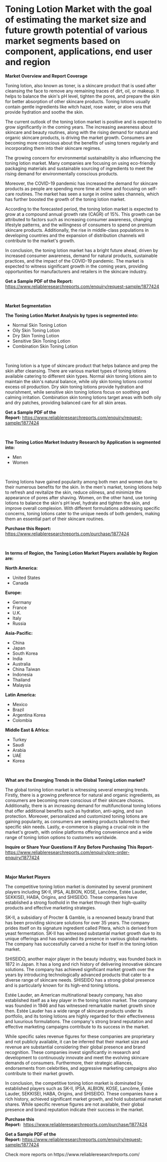 <p><h1>Toning Lotion Market with the goal of estimating the market size and future growth potential of various market segments based on component, applications, end user and region</h1></p><p><strong>Market Overview and Report Coverage</strong></p>
<p><p>Toning lotion, also known as toner, is a skincare product that is used after cleansing the face to remove any remaining traces of dirt, oil, or makeup. It helps to balance the skin's pH level, tighten the pores, and prepare the skin for better absorption of other skincare products. Toning lotions usually contain gentle ingredients like witch hazel, rose water, or aloe vera that provide hydration and soothe the skin.</p><p>The current outlook of the toning lotion market is positive and is expected to grow significantly in the coming years. The increasing awareness about skincare and beauty routines, along with the rising demand for natural and organic skincare products, is driving the market growth. Consumers are becoming more conscious about the benefits of using toners regularly and incorporating them into their skincare regimes.</p><p>The growing concern for environmental sustainability is also influencing the toning lotion market. Many companies are focusing on using eco-friendly packaging materials and sustainable sourcing of ingredients to meet the rising demand for environmentally conscious products.</p><p>Moreover, the COVID-19 pandemic has increased the demand for skincare products as people are spending more time at home and focusing on self-care routines. The market has seen a surge in online sales channels, which has further boosted the growth of the toning lotion market.</p><p>According to the forecasted period, the toning lotion market is expected to grow at a compound annual growth rate (CAGR) of 15%. This growth can be attributed to factors such as increasing consumer awareness, changing lifestyle patterns, and the willingness of consumers to spend on premium skincare products. Additionally, the rise in middle-class populations in developing countries and the expansion of distribution channels will contribute to the market's growth.</p><p>In conclusion, the toning lotion market has a bright future ahead, driven by increased consumer awareness, demand for natural products, sustainable practices, and the impact of the COVID-19 pandemic. The market is expected to witness significant growth in the coming years, providing opportunities for manufacturers and retailers in the skincare industry.</p></p>
<p><strong>Get a Sample PDF of the Report:</strong> <a href="https://www.reliableresearchreports.com/enquiry/request-sample/1877424">https://www.reliableresearchreports.com/enquiry/request-sample/1877424</a></p>
<p>&nbsp;</p>
<p><strong>Market Segmentation</strong></p>
<p><strong>The Toning Lotion Market Analysis by types is segmented into:</strong></p>
<p><ul><li>Normal Skin Toning Lotion</li><li>Oily Skin Toning Lotion</li><li>Dry Skin Toning Lotion</li><li>Sensitive Skin Toning Lotion</li><li>Combination Skin Toning Lotion</li></ul></p>
<p>&nbsp;</p>
<p><p>Toning lotion is a type of skincare product that helps balance and prep the skin after cleansing. There are various market types of toning lotions available catering to different skin types. Normal skin toning lotions aim to maintain the skin's natural balance, while oily skin toning lotions control excess oil production. Dry skin toning lotions provide hydration and nourishment, while sensitive skin toning lotions focus on soothing and calming irritation. Combination skin toning lotions target areas with both oily and dry patches, providing balanced care for all skin areas.</p></p>
<p><strong>Get a Sample PDF of the Report:</strong>&nbsp;<a href="https://www.reliableresearchreports.com/enquiry/request-sample/1877424">https://www.reliableresearchreports.com/enquiry/request-sample/1877424</a></p>
<p>&nbsp;</p>
<p><strong>The Toning Lotion Market Industry Research by Application is segmented into:</strong></p>
<p><ul><li>Men</li><li>Women</li></ul></p>
<p>&nbsp;</p>
<p><p>Toning lotions have gained popularity among both men and women due to their numerous benefits for the skin. In the men's market, toning lotions help to refresh and revitalize the skin, reduce oiliness, and minimize the appearance of pores after shaving. Women, on the other hand, use toning lotions to balance the skin's pH level, hydrate and tighten the skin, and improve overall complexion. With different formulations addressing specific concerns, toning lotions cater to the unique needs of both genders, making them an essential part of their skincare routines.</p></p>
<p><strong>Purchase this Report:</strong>&nbsp; <a href="https://www.reliableresearchreports.com/purchase/1877424">https://www.reliableresearchreports.com/purchase/1877424</a></p>
<p>&nbsp;</p>
<p><strong>In terms of Region, the Toning Lotion Market Players available by Region are:</strong></p>
<p>
    <p> <strong> North America: </strong>
        <ul>
            <li>United States</li>
            <li>Canada</li>
        </ul>
        </p> 
    <p> <strong> Europe: </strong>
        <ul>
            <li>Germany</li>
            <li>France</li>
            <li>U.K.</li>
            <li>Italy</li>
            <li>Russia</li>
        </ul>
        </p> 
    <p> <strong> Asia-Pacific: </strong>
        <ul>
            <li>China</li>
            <li>Japan</li>
            <li>South Korea</li>
            <li>India</li>
            <li>Australia</li>
            <li>China Taiwan</li>
            <li>Indonesia</li>
            <li>Thailand</li>
            <li>Malaysia</li>
        </ul>
        </p> 
    <p> <strong> Latin America: </strong>
        <ul>
            <li>Mexico</li>
            <li>Brazil</li>
            <li>Argentina Korea</li>
            <li>Colombia</li>
        </ul>
        </p> 
    <p> <strong> Middle East & Africa: </strong>
        <ul>
            <li>Turkey</li>
            <li>Saudi</li>
            <li>Arabia</li>
            <li>UAE</li>
            <li>Korea</li>
        </ul>
    </p>
    </p>
<p>&nbsp;</p>
<p><strong>What are the Emerging Trends in the Global Toning Lotion market?</strong></p>
<p><p>The global toning lotion market is witnessing several emerging trends. Firstly, there is a growing preference for natural and organic ingredients, as consumers are becoming more conscious of their skincare choices. Additionally, there is an increasing demand for multifunctional toning lotions that offer additional benefits such as hydration, anti-aging, and sun protection. Moreover, personalized and customized toning lotions are gaining popularity, as consumers are seeking products tailored to their specific skin needs. Lastly, e-commerce is playing a crucial role in the market's growth, with online platforms offering convenience and a wide range of toning lotion options to customers worldwide.</p></p>
<p><strong>Inquire or Share Your Questions If Any Before Purchasing This Report</strong>- <a href="https://www.reliableresearchreports.com/enquiry/pre-order-enquiry/1877424">https://www.reliableresearchreports.com/enquiry/pre-order-enquiry/1877424</a></p>
<p>&nbsp;</p>
<p><strong>Major Market Players</strong></p>
<p><p>The competitive toning lotion market is dominated by several prominent players including SK-II, IPSA, ALBION, KOSE, Lancôme, Estée Lauder, SEKKISEI, HABA, Origins, and SHISEIDO. These companies have established a strong foothold in the market through their high-quality products and effective marketing strategies.</p><p>SK-II, a subsidiary of Procter & Gamble, is a renowned beauty brand that has been providing skincare solutions for over 35 years. The company prides itself on its signature ingredient called Pitera, which is derived from yeast fermentation. SK-II has witnessed substantial market growth due to its unique offerings and has expanded its presence in various global markets. The company has successfully carved a niche for itself in the toning lotion market.</p><p>SHISEIDO, another major player in the beauty industry, was founded back in 1872 in Japan. It has a long and rich history of delivering innovative skincare solutions. The company has achieved significant market growth over the years by introducing technologically advanced products that cater to a diverse range of skincare needs. SHISEIDO has a strong global presence and is particularly known for its high-end toning lotions.</p><p>Estée Lauder, an American multinational beauty company, has also established itself as a key player in the toning lotion market. The company was founded in 1946 and has witnessed remarkable market growth since then. Estée Lauder has a wide range of skincare products under its portfolio, and its toning lotions are highly regarded for their effectiveness and luxurious formulations. The company's strong brand reputation and effective marketing campaigns contribute to its success in the market.</p><p>While specific sales revenue figures for these companies are proprietary and not publicly available, it can be inferred that their market size and revenue are substantial considering their global presence and brand recognition. These companies invest significantly in research and development to continuously innovate and meet the evolving skincare demands of consumers. Furthermore, their strategic alliances, endorsements from celebrities, and aggressive marketing campaigns also contribute to their market growth.</p><p>In conclusion, the competitive toning lotion market is dominated by established players such as SK-II, IPSA, ALBION, KOSE, Lancôme, Estée Lauder, SEKKISEI, HABA, Origins, and SHISEIDO. These companies have a rich history, achieved significant market growth, and hold substantial market shares. While specific revenue figures are not available, their global presence and brand reputation indicate their success in the market.</p></p>
<p><strong>Purchase this Report:</strong>&nbsp;&nbsp;<a href="https://www.reliableresearchreports.com/purchase/1877424">https://www.reliableresearchreports.com/purchase/1877424</a></p>
<p></p>
<p><strong>Get a Sample PDF of the Report:</strong>&nbsp;<a href="https://www.reliableresearchreports.com/enquiry/request-sample/1877424">https://www.reliableresearchreports.com/enquiry/request-sample/1877424</a></p>
<p>Check more reports on https://www.reliableresearchreports.com/</p>